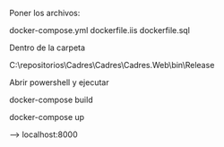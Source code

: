 
Poner los archivos:

docker-compose.yml
dockerfile.iis
dockerfile.sql

Dentro de la carpeta 

C:\repositorios\Cadres\Cadres\Cadres.Web\bin\Release

Abrir powershell y ejecutar

docker-compose build

docker-compose up

--> localhost:8000